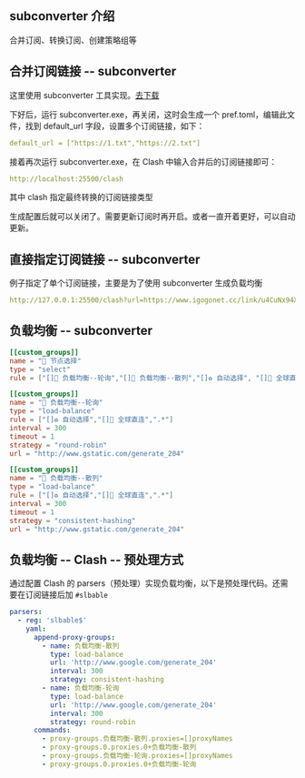 ## subconverter 介绍
合并订阅、转换订阅、创建策略组等



## 合并订阅链接 -- subconverter
这里使用 subconverter 工具实现。[去下载](https://github.com/tindy2013/subconverter/releases)

下好后，运行 subconverter.exe，再关闭，这时会生成一个 pref.toml，编辑此文件，找到 default_url 字段，设置多个订阅链接，如下：

```yaml
default_url = ["https://1.txt","https://2.txt"]
```

接着再次运行 subconverter.exe，在 Clash 中输入合并后的订阅链接即可：

```yaml
http://localhost:25500/clash
```

其中 clash 指定最终转换的订阅链接类型



生成配置后就可以关闭了。需要更新订阅时再开启。或者一直开着更好，可以自动更新。



## 直接指定订阅链接 -- subconverter
例子指定了单个订阅链接，主要是为了使用 subconverter 生成负载均衡

```yaml
http://127.0.0.1:25500/clash?url=https://www.igogonet.cc/link/u4CuNx94Xgh6vmMd?clash=1
```

## 负载均衡 -- subconverter 
```toml
[[custom_groups]]
name = "🔰 节点选择"
type = "select"
rule = ["[]🔄 负载均衡--轮询","[]🔀 负载均衡--散列","[]♻️ 自动选择", "[]🎯 全球直连", ".*"]

[[custom_groups]]
name = "🔄 负载均衡--轮询"
type = "load-balance"
rule = ["[]♻️ 自动选择","[]🎯 全球直连",".*"]
interval = 300
timeout = 1
strategy = "round-robin"
url = "http://www.gstatic.com/generate_204"

[[custom_groups]]
name = "🔀 负载均衡--散列"
type = "load-balance"
rule = ["[]♻️ 自动选择","[]🎯 全球直连",".*"]
interval = 300
timeout = 1
strategy = "consistent-hashing"
url = "http://www.gstatic.com/generate_204"

```

## 负载均衡 -- Clash -- 预处理方式
通过配置 Clash 的 parsers（预处理）实现负载均衡，以下是预处理代码。还需要在订阅链接后加 `#slbable`

```yaml
parsers:
  - reg: 'slbable$'
    yaml:
      append-proxy-groups:
        - name: 负载均衡-散列
          type: load-balance
          url: 'http://www.google.com/generate_204'
          interval: 300
          strategy: consistent-hashing
        - name: 负载均衡-轮询
          type: load-balance
          url: 'http://www.google.com/generate_204'
          interval: 300
          strategy: round-robin
      commands:
        - proxy-groups.负载均衡-散列.proxies=[]proxyNames
        - proxy-groups.0.proxies.0+负载均衡-散列
        - proxy-groups.负载均衡-轮询.proxies=[]proxyNames
        - proxy-groups.0.proxies.0+负载均衡-轮询
```



